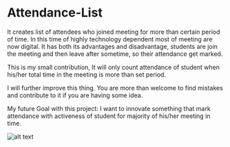 # Attendance-List
It creates list of attendees who joined meeting for more than certain period of time.
In this time of highly technology dependent most of meeting are now digital. 
It has both its advantages and disadvantage, students are join the meeting and then leave after sometime, so their attendance get marked.

This is my small contribution, It will only count attendance of student when his/her total time in the meeting is more than set period.

I will further improve this thing. You are more than welcome to find mistakes and contribute to it if you are having some idea.

My future Goal with this project: I want to innovate something that mark attendance with activeness of student for majority of his/her meeting in time.


![alt text](https://github.com/Monsterkanha/Attendence-List/image.jpg?raw=true)
